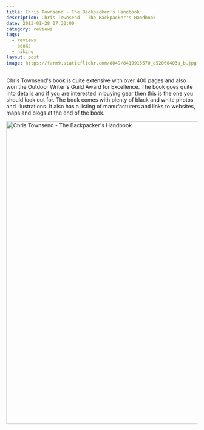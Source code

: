 ```yaml
---
title: Chris Townsend - The Backpacker's Handbook
description: Chris Townsend - The Backpacker's Handbook
date: 2013-01-28 07:30:00
category: reviews
tags:
  - reviews
  - books
  - hiking
layout: post
image: https://farm9.staticflickr.com/8049/8419915570_d52060403a_b.jpg
---
```

Chris Townsend's book is quite extensive with over 400 pages and also won the Outdoor Writer's Guild Award for Excellence. The book goes quite into details and if you are interested in buying gear then this is the one you should look out for. The book comes with plenty of black and white photos and illustrations. It also has a listing of manufacturers and links to websites, maps and blogs at the end of the book.

<a href="https://www.flickr.com/photos/90204224@N07/8419915570" title="Chris Townsend - The Backpacker's Handbook"><img src="https://farm9.staticflickr.com/8049/8419915570_d52060403a_b.jpg" width="1024" height="795" alt="Chris Townsend - The Backpacker's Handbook"></a>
